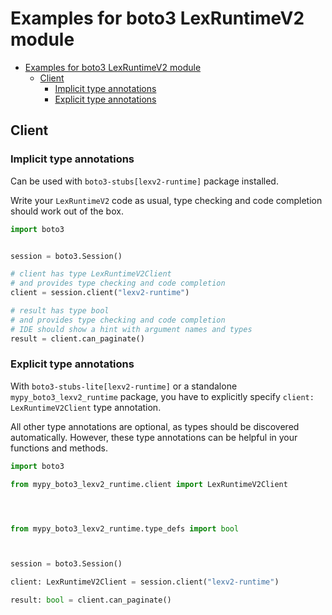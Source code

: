 <a id="examples-for-boto3-lexruntimev2-module"></a>

# Examples for boto3 LexRuntimeV2 module

- [Examples for boto3 LexRuntimeV2 module](#examples-for-boto3-lexruntimev2-module)
  - [Client](#client)
    - [Implicit type annotations](#implicit-type-annotations)
    - [Explicit type annotations](#explicit-type-annotations)

<a id="client"></a>

## Client

<a id="implicit-type-annotations"></a>

### Implicit type annotations

Can be used with `boto3-stubs[lexv2-runtime]` package installed.

Write your `LexRuntimeV2` code as usual, type checking and code completion
should work out of the box.

```python
import boto3


session = boto3.Session()

# client has type LexRuntimeV2Client
# and provides type checking and code completion
client = session.client("lexv2-runtime")

# result has type bool
# and provides type checking and code completion
# IDE should show a hint with argument names and types
result = client.can_paginate()
```

<a id="explicit-type-annotations"></a>

### Explicit type annotations

With `boto3-stubs-lite[lexv2-runtime]` or a standalone
`mypy_boto3_lexv2_runtime` package, you have to explicitly specify
`client: LexRuntimeV2Client` type annotation.

All other type annotations are optional, as types should be discovered
automatically. However, these type annotations can be helpful in your functions
and methods.

```python
import boto3

from mypy_boto3_lexv2_runtime.client import LexRuntimeV2Client




from mypy_boto3_lexv2_runtime.type_defs import bool



session = boto3.Session()

client: LexRuntimeV2Client = session.client("lexv2-runtime")

result: bool = client.can_paginate()
```
